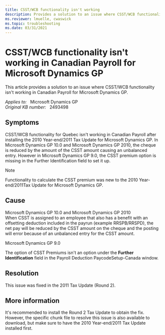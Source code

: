 ```yaml
---
title: CSST/WCB functionality isn't working
description: Provides a solution to an issue where CSST/WCB functionality isn't working in Canadian Payroll for Microsoft Dynamics GP.
ms.reviewer: lmuelle, cwaswick
ms.topic: troubleshooting
ms.date: 03/31/2021
---
```

# CSST/WCB functionality isn't working in Canadian Payroll for Microsoft Dynamics GP

This article provides a solution to an issue where CSST/WCB functionality isn't working in Canadian Payroll for Microsoft Dynamics GP.

_Applies to:_ &nbsp; Microsoft Dynamics GP  
_Original KB number:_ &nbsp; 2493498

## Symptoms

CSST/WCB functionality for Quebec isn't working in Canadian Payroll after installing the 2010 Year-end/2011 Tax Update for Microsoft Dynamics GP. In Microsoft Dynamics GP 10.0 and Microsoft Dynamics GP 2010, the cheque is reduced by the amount of the CSST amount causing an unbalanced entry. However in Microsoft Dynamics GP 9.0, the CSST premium option is missing in the Further Identification field to set it up.

> [!NOTE]
> Functionality to calculate the CSST premium was new to the 2010 Year-end/2011Tax Update for Microsoft Dynamics GP.

## Cause

Microsoft Dynamics GP 10.0 and Microsoft Dynamics GP 2010  
When CSST is assigned to an employee that also has a benefit with an offsetting deduction included in the payrun (example RRSPB/RRSPD), the net pay will be reduced by the CSST amount on the cheque and the posting will error because of an unbalanced entry for the CSST amount.

Microsoft Dynamics GP 9.0

The option of CSST Premiums isn't an option under the **Further Identification** field in the Payroll Deduction PaycodeSetup-Canada window.

## Resolution

This issue was fixed in the 2011 Tax Update (Round 2).

## More information

It's recommended to install the Round 2 Tax Update to obtain the fix. However, the specific chunk file to resolve this issue is also available to download, but make sure to have the 2010 Year-end/2011 Tax Update installed first.
